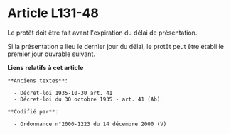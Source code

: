 # Article L131-48

Le protêt doit être fait avant l'expiration du délai de présentation.

Si la présentation a lieu le dernier jour du délai, le protêt peut être établi le premier jour ouvrable suivant.

**Liens relatifs à cet article**

	**Anciens textes**:

	  - Décret-loi 1935-10-30 art. 41
	  - Décret-loi du 30 octobre 1935 - art. 41 (Ab)

	**Codifié par**:

	  - Ordonnance n°2000-1223 du 14 décembre 2000 (V)
